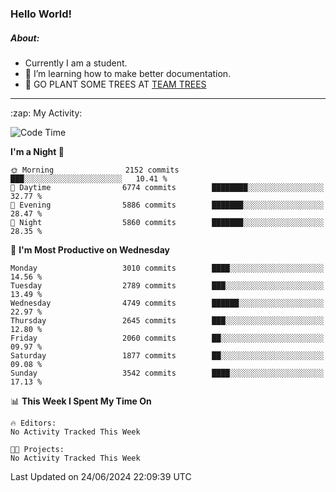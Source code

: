 ### Hello World!

##### About:
- Currently I am a student.
- 🌱 I’m learning how to make better documentation.
- 🌱 GO PLANT SOME TREES AT [TEAM TREES](https://teamtrees.org/)

---
  <summary>:zap: My Activity:</summary>
  
<!--START_SECTION:waka-->
![Code Time](http://img.shields.io/badge/Code%20Time-1%2C377%20hrs%2025%20mins-blue)

**I'm a Night 🦉** 

```text
🌞 Morning                2152 commits        ███░░░░░░░░░░░░░░░░░░░░░░   10.41 % 
🌆 Daytime                6774 commits        ████████░░░░░░░░░░░░░░░░░   32.77 % 
🌃 Evening                5886 commits        ███████░░░░░░░░░░░░░░░░░░   28.47 % 
🌙 Night                  5860 commits        ███████░░░░░░░░░░░░░░░░░░   28.35 % 
```
📅 **I'm Most Productive on Wednesday** 

```text
Monday                   3010 commits        ████░░░░░░░░░░░░░░░░░░░░░   14.56 % 
Tuesday                  2789 commits        ███░░░░░░░░░░░░░░░░░░░░░░   13.49 % 
Wednesday                4749 commits        ██████░░░░░░░░░░░░░░░░░░░   22.97 % 
Thursday                 2645 commits        ███░░░░░░░░░░░░░░░░░░░░░░   12.80 % 
Friday                   2060 commits        ██░░░░░░░░░░░░░░░░░░░░░░░   09.97 % 
Saturday                 1877 commits        ██░░░░░░░░░░░░░░░░░░░░░░░   09.08 % 
Sunday                   3542 commits        ████░░░░░░░░░░░░░░░░░░░░░   17.13 % 
```


📊 **This Week I Spent My Time On** 

```text
🔥 Editors: 
No Activity Tracked This Week

🐱‍💻 Projects: 
No Activity Tracked This Week
```


 Last Updated on 24/06/2024 22:09:39 UTC
<!--END_SECTION:waka-->
